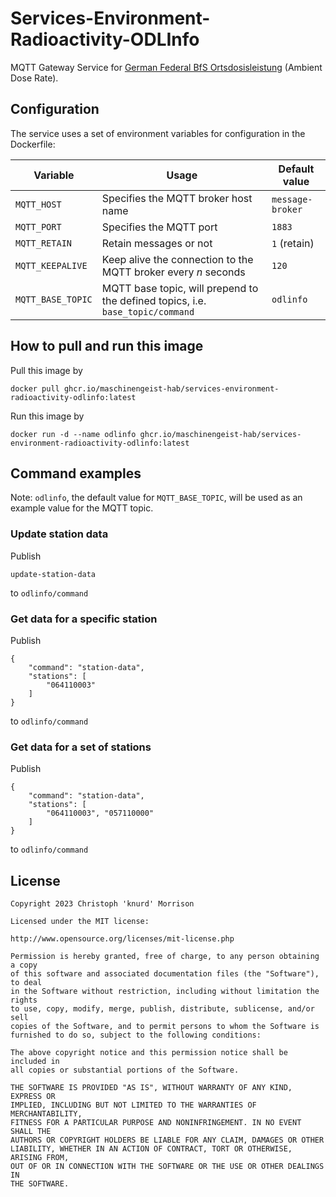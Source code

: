 # Services-Environment-Radioactivity-ODLInfo
MQTT Gateway Service for [German Federal BfS Ortsdosisleistung](https://odlinfo.bfs.de/ODL/DE/home/home_node.html) (Ambient Dose Rate).

## Configuration
The service uses a set of environment variables for configuration in the Dockerfile:

| Variable          | Usage                                                                          | Default value    |
|-------------------|--------------------------------------------------------------------------------|------------------|
| `MQTT_HOST`       | Specifies the MQTT broker host name                                            | `message-broker` |
| `MQTT_PORT`       | Specifies the MQTT port                                                        | `1883`           |
| `MQTT_RETAIN`     | Retain messages or not                                                         | `1` (retain)     |
| `MQTT_KEEPALIVE`  | Keep alive the connection to the MQTT broker every *n* seconds                 | `120`            |
| `MQTT_BASE_TOPIC` | MQTT base topic, will prepend to the defined topics, i.e. `base_topic/command` | `odlinfo`        |

## How to pull and run this image
Pull this image by

    docker pull ghcr.io/maschinengeist-hab/services-environment-radioactivity-odlinfo:latest

Run this image by

    docker run -d --name odlinfo ghcr.io/maschinengeist-hab/services-environment-radioactivity-odlinfo:latest

## Command examples
Note: `odlinfo`, the default value for `MQTT_BASE_TOPIC`, will be used as an example value for the MQTT topic.

### Update station data
Publish

    update-station-data

to `odlinfo/command`


### Get data for a specific station
Publish

    {
        "command": "station-data",
        "stations": [
            "064110003"
        ]
    }

to `odlinfo/command`

### Get data for a set of stations
Publish

    {
        "command": "station-data",
        "stations": [
            "064110003", "057110000"
        ]
    }

to `odlinfo/command`

## License

    Copyright 2023 Christoph 'knurd' Morrison

    Licensed under the MIT license:

    http://www.opensource.org/licenses/mit-license.php

    Permission is hereby granted, free of charge, to any person obtaining a copy
    of this software and associated documentation files (the "Software"), to deal
    in the Software without restriction, including without limitation the rights
    to use, copy, modify, merge, publish, distribute, sublicense, and/or sell
    copies of the Software, and to permit persons to whom the Software is
    furnished to do so, subject to the following conditions:
    
    The above copyright notice and this permission notice shall be included in
    all copies or substantial portions of the Software.
    
    THE SOFTWARE IS PROVIDED "AS IS", WITHOUT WARRANTY OF ANY KIND, EXPRESS OR
    IMPLIED, INCLUDING BUT NOT LIMITED TO THE WARRANTIES OF MERCHANTABILITY,
    FITNESS FOR A PARTICULAR PURPOSE AND NONINFRINGEMENT. IN NO EVENT SHALL THE
    AUTHORS OR COPYRIGHT HOLDERS BE LIABLE FOR ANY CLAIM, DAMAGES OR OTHER
    LIABILITY, WHETHER IN AN ACTION OF CONTRACT, TORT OR OTHERWISE, ARISING FROM,
    OUT OF OR IN CONNECTION WITH THE SOFTWARE OR THE USE OR OTHER DEALINGS IN
    THE SOFTWARE.